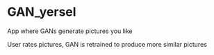 # GAN_yersel

App where GANs generate pictures you like

User rates pictures, GAN is retrained to produce more similar pictures
